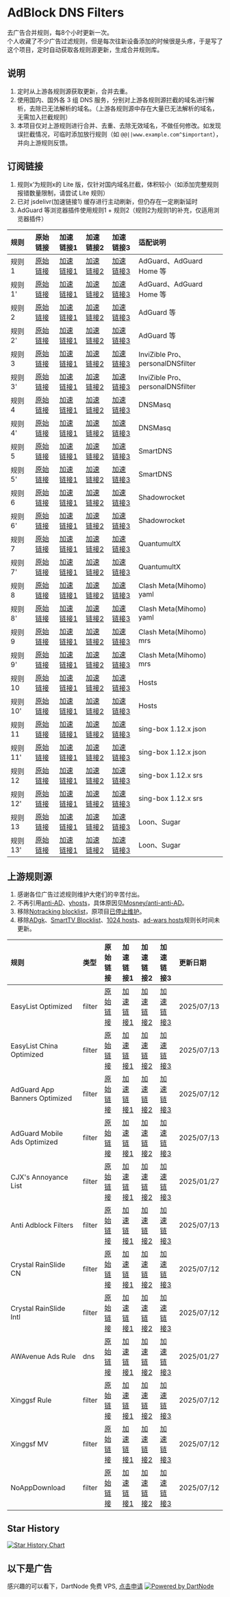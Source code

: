 # AdBlock DNS Filters
去广告合并规则，每8个小时更新一次。  
个人收藏了不少广告过滤规则，但是每次往新设备添加的时候很是头疼，于是写了这个项目，定时自动获取各规则源更新，生成合并规则库。

## 说明
1. 定时从上游各规则源获取更新，合并去重。
2. 使用国内、国外各 3 组 DNS 服务，分别对上游各规则源拦截的域名进行解析，去除已无法解析的域名。（上游各规则源中存在大量已无法解析的域名，无需加入拦截规则）
3. 本项目仅对上游规则进行合并、去重、去除无效域名，不做任何修改。如发现误拦截情况，可临时添加放行规则（如 `@@||www.example.com^$important`），并向上游规则反馈。

## 订阅链接
1. 规则x’为规则x的 Lite 版，仅针对国内域名拦截，体积较小（如添加完整规则报错数量限制，请尝试 Lite 规则）
2. 已对 jsdelivr(加速链接1) 缓存进行主动刷新，但仍存在一定刷新延时
3. AdGuard 等浏览器插件使用规则1 + 规则2（规则2为规则1的补充，仅适用浏览器插件）

| 规则 | 原始链接 | 加速链接1 | 加速链接2 | 加速链接3 | 适配说明 |
|:-|:-|:-|:-|:-|:-|
| 规则1 | [原始链接](https://raw.githubusercontent.com/psychosispy/adblockfilters-optimized/main/rules/adblockdns.txt) | [加速链接1](https://gcore.jsdelivr.net/gh/psychosispy/adblockfilters-optimized@main/rules/adblockdns.txt) | [加速链接2](https://github.boki.moe/https://raw.githubusercontent.com/psychosispy/adblockfilters-optimized/main/rules/adblockdns.txt) | [加速链接3](https://ghfast.top/https://raw.githubusercontent.com/psychosispy/adblockfilters-optimized/main/rules/adblockdns.txt) | AdGuard、AdGuard Home 等 |
| 规则1' | [原始链接](https://raw.githubusercontent.com/psychosispy/adblockfilters-optimized/main/rules/adblockdnslite.txt) | [加速链接1](https://gcore.jsdelivr.net/gh/psychosispy/adblockfilters-optimized@main/rules/adblockdnslite.txt) | [加速链接2](https://github.boki.moe/https://raw.githubusercontent.com/psychosispy/adblockfilters-optimized/main/rules/adblockdnslite.txt) | [加速链接3](https://ghfast.top/https://raw.githubusercontent.com/psychosispy/adblockfilters-optimized/main/rules/adblockdnslite.txt) | AdGuard、AdGuard Home 等 |
| 规则2 | [原始链接](https://raw.githubusercontent.com/psychosispy/adblockfilters-optimized/main/rules/adblockfilters.txt) | [加速链接1](https://gcore.jsdelivr.net/gh/psychosispy/adblockfilters-optimized@main/rules/adblockfilters.txt) | [加速链接2](https://github.boki.moe/https://raw.githubusercontent.com/psychosispy/adblockfilters-optimized/main/rules/adblockfilters.txt) | [加速链接3](https://ghfast.top/https://raw.githubusercontent.com/psychosispy/adblockfilters-optimized/main/rules/adblockfilters.txt) | AdGuard 等 |
| 规则2' | [原始链接](https://raw.githubusercontent.com/psychosispy/adblockfilters-optimized/main/rules/adblockfilterslite.txt) | [加速链接1](https://gcore.jsdelivr.net/gh/psychosispy/adblockfilters-optimized@main/rules/adblockfilterslite.txt) | [加速链接2](https://github.boki.moe/https://raw.githubusercontent.com/psychosispy/adblockfilters-optimized/main/rules/adblockfilterslite.txt) | [加速链接3](https://ghfast.top/https://raw.githubusercontent.com/psychosispy/adblockfilters-optimized/main/rules/adblockfilterslite.txt) | AdGuard 等 |
| 规则3 | [原始链接](https://raw.githubusercontent.com/psychosispy/adblockfilters-optimized/main/rules/adblockdomain.txt) | [加速链接1](https://gcore.jsdelivr.net/gh/psychosispy/adblockfilters-optimized@main/rules/adblockdomain.txt) | [加速链接2](https://github.boki.moe/https://raw.githubusercontent.com/psychosispy/adblockfilters-optimized/main/rules/adblockdomain.txt) | [加速链接3](https://ghfast.top/https://raw.githubusercontent.com/psychosispy/adblockfilters-optimized/main/rules/adblockdomain.txt) | InviZible Pro、personalDNSfilter |
| 规则3' | [原始链接](https://raw.githubusercontent.com/psychosispy/adblockfilters-optimized/main/rules/adblockdomainlite.txt) | [加速链接1](https://gcore.jsdelivr.net/gh/psychosispy/adblockfilters-optimized@main/rules/adblockdomainlite.txt) | [加速链接2](https://github.boki.moe/https://raw.githubusercontent.com/psychosispy/adblockfilters-optimized/main/rules/adblockdomainlite.txt) | [加速链接3](https://ghfast.top/https://raw.githubusercontent.com/psychosispy/adblockfilters-optimized/main/rules/adblockdomainlite.txt) | InviZible Pro、personalDNSfilter |
| 规则4 | [原始链接](https://raw.githubusercontent.com/psychosispy/adblockfilters-optimized/main/rules/adblockdnsmasq.txt) | [加速链接1](https://gcore.jsdelivr.net/gh/psychosispy/adblockfilters-optimized@main/rules/adblockdnsmasq.txt) | [加速链接2](https://github.boki.moe/https://raw.githubusercontent.com/psychosispy/adblockfilters-optimized/main/rules/adblockdnsmasq.txt) | [加速链接3](https://ghfast.top/https://raw.githubusercontent.com/psychosispy/adblockfilters-optimized/main/rules/adblockdnsmasq.txt) | DNSMasq |
| 规则4' | [原始链接](https://raw.githubusercontent.com/psychosispy/adblockfilters-optimized/main/rules/adblockdnsmasqlite.txt) | [加速链接1](https://gcore.jsdelivr.net/gh/psychosispy/adblockfilters-optimized@main/rules/adblockdnsmasqlite.txt) | [加速链接2](https://github.boki.moe/https://raw.githubusercontent.com/psychosispy/adblockfilters-optimized/main/rules/adblockdnsmasqlite.txt) | [加速链接3](https://ghfast.top/https://raw.githubusercontent.com/psychosispy/adblockfilters-optimized/main/rules/adblockdnsmasqlite.txt) | DNSMasq |
| 规则5 | [原始链接](https://raw.githubusercontent.com/psychosispy/adblockfilters-optimized/main/rules/adblocksmartdns.conf) | [加速链接1](https://gcore.jsdelivr.net/gh/psychosispy/adblockfilters-optimized@main/rules/adblocksmartdns.conf) | [加速链接2](https://github.boki.moe/https://raw.githubusercontent.com/psychosispy/adblockfilters-optimized/main/rules/adblocksmartdns.conf) | [加速链接3](https://ghfast.top/https://raw.githubusercontent.com/psychosispy/adblockfilters-optimized/main/rules/adblocksmartdns.conf) | SmartDNS |
| 规则5' | [原始链接](https://raw.githubusercontent.com/psychosispy/adblockfilters-optimized/main/rules/adblocksmartdnslite.conf) | [加速链接1](https://gcore.jsdelivr.net/gh/psychosispy/adblockfilters-optimized@main/rules/adblocksmartdnslite.conf) | [加速链接2](https://github.boki.moe/https://raw.githubusercontent.com/psychosispy/adblockfilters-optimized/main/rules/adblocksmartdnslite.conf) | [加速链接3](https://ghfast.top/https://raw.githubusercontent.com/psychosispy/adblockfilters-optimized/main/rules/adblocksmartdnslite.conf) | SmartDNS |
| 规则6 | [原始链接](https://raw.githubusercontent.com/psychosispy/adblockfilters-optimized/main/rules/adblockclash.list) | [加速链接1](https://gcore.jsdelivr.net/gh/psychosispy/adblockfilters-optimized@main/rules/adblockclash.list) | [加速链接2](https://github.boki.moe/https://raw.githubusercontent.com/psychosispy/adblockfilters-optimized/main/rules/adblockclash.list) | [加速链接3](https://ghfast.top/https://raw.githubusercontent.com/psychosispy/adblockfilters-optimized/main/rules/adblockclash.list) | Shadowrocket |
| 规则6' | [原始链接](https://raw.githubusercontent.com/psychosispy/adblockfilters-optimized/main/rules/adblockclashlite.list) | [加速链接1](https://gcore.jsdelivr.net/gh/psychosispy/adblockfilters-optimized@main/rules/adblockclashlite.list) | [加速链接2](https://github.boki.moe/https://raw.githubusercontent.com/psychosispy/adblockfilters-optimized/main/rules/adblockclashlite.list) | [加速链接3](https://ghfast.top/https://raw.githubusercontent.com/psychosispy/adblockfilters-optimized/main/rules/adblockclashlite.list) | Shadowrocket |
| 规则7 | [原始链接](https://raw.githubusercontent.com/psychosispy/adblockfilters-optimized/main/rules/adblockqx.conf) | [加速链接1](https://gcore.jsdelivr.net/gh/psychosispy/adblockfilters-optimized@main/rules/adblockqx.conf) | [加速链接2](https://github.boki.moe/https://raw.githubusercontent.com/psychosispy/adblockfilters-optimized/main/rules/adblockqx.conf) | [加速链接3](https://ghfast.top/https://raw.githubusercontent.com/psychosispy/adblockfilters-optimized/main/rules/adblockqx.conf) | QuantumultX |
| 规则7' | [原始链接](https://raw.githubusercontent.com/psychosispy/adblockfilters-optimized/main/rules/adblockqxlite.conf) | [加速链接1](https://gcore.jsdelivr.net/gh/psychosispy/adblockfilters-optimized@main/rules/adblockqxlite.conf) | [加速链接2](https://github.boki.moe/https://raw.githubusercontent.com/psychosispy/adblockfilters-optimized/main/rules/adblockqxlite.conf) | [加速链接3](https://ghfast.top/https://raw.githubusercontent.com/psychosispy/adblockfilters-optimized/main/rules/adblockqxlite.conf) | QuantumultX |
| 规则8 | [原始链接](https://raw.githubusercontent.com/psychosispy/adblockfilters-optimized/main/rules/adblockmihomo.yaml) | [加速链接1](https://gcore.jsdelivr.net/gh/psychosispy/adblockfilters-optimized@main/rules/adblockmihomo.yaml) | [加速链接2](https://github.boki.moe/https://raw.githubusercontent.com/psychosispy/adblockfilters-optimized/main/rules/adblockmihomo.yaml) | [加速链接3](https://ghfast.top/https://raw.githubusercontent.com/psychosispy/adblockfilters-optimized/main/rules/adblockmihomo.yaml) | Clash Meta(Mihomo) yaml |
| 规则8' | [原始链接](https://raw.githubusercontent.com/psychosispy/adblockfilters-optimized/main/rules/adblockmihomolite.yaml) | [加速链接1](https://gcore.jsdelivr.net/gh/psychosispy/adblockfilters-optimized@main/rules/adblockmihomolite.yaml) | [加速链接2](https://github.boki.moe/https://raw.githubusercontent.com/psychosispy/adblockfilters-optimized/main/rules/adblockmihomolite.yaml) | [加速链接3](https://ghfast.top/https://raw.githubusercontent.com/psychosispy/adblockfilters-optimized/main/rules/adblockmihomolite.yaml) | Clash Meta(Mihomo) yaml |
| 规则9 | [原始链接](https://raw.githubusercontent.com/psychosispy/adblockfilters-optimized/main/rules/adblockmihomo.mrs) | [加速链接1](https://gcore.jsdelivr.net/gh/psychosispy/adblockfilters-optimized@main/rules/adblockmihomo.mrs) | [加速链接2](https://github.boki.moe/https://raw.githubusercontent.com/psychosispy/adblockfilters-optimized/main/rules/adblockmihomo.mrs) | [加速链接3](https://ghfast.top/https://raw.githubusercontent.com/psychosispy/adblockfilters-optimized/main/rules/adblockmihomo.mrs) | Clash Meta(Mihomo) mrs |
| 规则9' | [原始链接](https://raw.githubusercontent.com/psychosispy/adblockfilters-optimized/main/rules/adblockmihomolite.mrs) | [加速链接1](https://gcore.jsdelivr.net/gh/psychosispy/adblockfilters-optimized@main/rules/adblockmihomolite.mrs) | [加速链接2](https://github.boki.moe/https://raw.githubusercontent.com/psychosispy/adblockfilters-optimized/main/rules/adblockmihomolite.mrs) | [加速链接3](https://ghfast.top/https://raw.githubusercontent.com/psychosispy/adblockfilters-optimized/main/rules/adblockmihomolite.mrs) | Clash Meta(Mihomo) mrs |
| 规则10 | [原始链接](https://raw.githubusercontent.com/psychosispy/adblockfilters-optimized/main/rules/adblockhosts.txt) | [加速链接1](https://gcore.jsdelivr.net/gh/psychosispy/adblockfilters-optimized@main/rules/adblockhosts.txt) | [加速链接2](https://github.boki.moe/https://raw.githubusercontent.com/psychosispy/adblockfilters-optimized/main/rules/adblockhosts.txt) | [加速链接3](https://ghfast.top/https://raw.githubusercontent.com/psychosispy/adblockfilters-optimized/main/rules/adblockhosts.txt) | Hosts |
| 规则10' | [原始链接](https://raw.githubusercontent.com/psychosispy/adblockfilters-optimized/main/rules/adblockhostslite.txt) | [加速链接1](https://gcore.jsdelivr.net/gh/psychosispy/adblockfilters-optimized@main/rules/adblockhostslite.txt) | [加速链接2](https://github.boki.moe/https://raw.githubusercontent.com/psychosispy/adblockfilters-optimized/main/rules/adblockhostslite.txt) | [加速链接3](https://ghfast.top/https://raw.githubusercontent.com/psychosispy/adblockfilters-optimized/main/rules/adblockhostslite.txt) | Hosts |
| 规则11 | [原始链接](https://raw.githubusercontent.com/psychosispy/adblockfilters-optimized/main/rules/adblocksingbox.json) | [加速链接1](https://gcore.jsdelivr.net/gh/psychosispy/adblockfilters-optimized@main/rules/adblocksingbox.json) | [加速链接2](https://github.boki.moe/https://raw.githubusercontent.com/psychosispy/adblockfilters-optimized/main/rules/adblocksingbox.json) | [加速链接3](https://ghfast.top/https://raw.githubusercontent.com/psychosispy/adblockfilters-optimized/main/rules/adblocksingbox.json) | sing-box 1.12.x json |
| 规则11' | [原始链接](https://raw.githubusercontent.com/psychosispy/adblockfilters-optimized/main/rules/adblocksingboxlite.json) | [加速链接1](https://gcore.jsdelivr.net/gh/psychosispy/adblockfilters-optimized@main/rules/adblocksingboxlite.json) | [加速链接2](https://github.boki.moe/https://raw.githubusercontent.com/psychosispy/adblockfilters-optimized/main/rules/adblocksingboxlite.json) | [加速链接3](https://ghfast.top/https://raw.githubusercontent.com/psychosispy/adblockfilters-optimized/main/rules/adblocksingboxlite.json) | sing-box 1.12.x json |
| 规则12 | [原始链接](https://raw.githubusercontent.com/psychosispy/adblockfilters-optimized/main/rules/adblocksingbox.srs) | [加速链接1](https://gcore.jsdelivr.net/gh/psychosispy/adblockfilters-optimized@main/rules/adblocksingbox.srs) | [加速链接2](https://github.boki.moe/https://raw.githubusercontent.com/psychosispy/adblockfilters-optimized/main/rules/adblocksingbox.srs) | [加速链接3](https://ghfast.top/https://raw.githubusercontent.com/psychosispy/adblockfilters-optimized/main/rules/adblocksingbox.srs) | sing-box 1.12.x srs |
| 规则12' | [原始链接](https://raw.githubusercontent.com/psychosispy/adblockfilters-optimized/main/rules/adblocksingboxlite.srs) | [加速链接1](https://gcore.jsdelivr.net/gh/psychosispy/adblockfilters-optimized@main/rules/adblocksingboxlite.srs) | [加速链接2](https://github.boki.moe/https://raw.githubusercontent.com/psychosispy/adblockfilters-optimized/main/rules/adblocksingboxlite.srs) | [加速链接3](https://ghfast.top/https://raw.githubusercontent.com/psychosispy/adblockfilters-optimized/main/rules/adblocksingboxlite.srs) | sing-box 1.12.x srs |
| 规则13 | [原始链接](https://raw.githubusercontent.com/psychosispy/adblockfilters-optimized/main/rules/adblockloon.list) | [加速链接1](https://gcore.jsdelivr.net/gh/psychosispy/adblockfilters-optimized@main/rules/adblockloon.list) | [加速链接2](https://github.boki.moe/https://raw.githubusercontent.com/psychosispy/adblockfilters-optimized/main/rules/adblockloon.list) | [加速链接3](https://ghfast.top/https://raw.githubusercontent.com/psychosispy/adblockfilters-optimized/main/rules/adblockloon.list) | Loon、Sugar |
| 规则13' | [原始链接](https://raw.githubusercontent.com/psychosispy/adblockfilters-optimized/main/rules/adblockloonlite.list) | [加速链接1](https://gcore.jsdelivr.net/gh/psychosispy/adblockfilters-optimized@main/rules/adblockloonlite.list) | [加速链接2](https://github.boki.moe/https://raw.githubusercontent.com/psychosispy/adblockfilters-optimized/main/rules/adblockloonlite.list) | [加速链接3](https://ghfast.top/https://raw.githubusercontent.com/psychosispy/adblockfilters-optimized/main/rules/adblockloonlite.list) | Loon、Sugar |

## 上游规则源
1. 感谢各位广告过滤规则维护大佬们的辛苦付出。
2. 不再引用[anti-AD](https://anti-ad.net/adguard.txt)、[yhosts](https://raw.githubusercontent.com/VeleSila/yhosts/master/hosts.txt)，具体原因见[Mosney/anti-anti-AD](https://github.com/Mosney/anti-anti-AD)。
3. 移除[Notracking blocklist](https://raw.githubusercontent.com/notracking/hosts-blocklists/master/adblock/adblock.txt)，原项目[已停止维护](https://github.com/notracking/hosts-blocklists/issues/900)。
4. 移除[ADgk](https://raw.githubusercontent.com/banbendalao/ADgk/master/ADgk.txt)、[SmartTV Blocklist](https://raw.githubusercontent.com/Perflyst/PiHoleBlocklist/master/SmartTV-AGH.txt)、[1024 hosts](https://raw.githubusercontent.com/Goooler/1024_hosts/master/hosts)、[ad-wars hosts](https://raw.githubusercontent.com/jdlingyu/ad-wars/master/hosts)规则长时间未更新。


| 规则 | 类型 | 原始链接 | 加速链接1 | 加速链接2 | 加速链接3 | 更新日期 |
|:-|:-|:-|:-|:-|:-|:-|
| EasyList Optimized | filter | [原始链接](https://filters.adtidy.org/extension/ublock/filters/101_optimized.txt) | [加速链接1](https://gcore.jsdelivr.net/gh/psychosispy/adblockfilters-optimized@main/rules/EasyList_Optimized.txt) | [加速链接2](https://github.boki.moe/https://raw.githubusercontent.com/psychosispy/adblockfilters-optimized/main/rules/EasyList_Optimized.txt) | [加速链接3](https://ghfast.top/https://raw.githubusercontent.com/psychosispy/adblockfilters-optimized/main/rules/EasyList_Optimized.txt) | 2025/07/13 |
| EasyList China Optimized | filter | [原始链接](https://filters.adtidy.org/extension/ublock/filters/104_optimized.txt) | [加速链接1](https://gcore.jsdelivr.net/gh/psychosispy/adblockfilters-optimized@main/rules/EasyList_China_Optimized.txt) | [加速链接2](https://github.boki.moe/https://raw.githubusercontent.com/psychosispy/adblockfilters-optimized/main/rules/EasyList_China_Optimized.txt) | [加速链接3](https://ghfast.top/https://raw.githubusercontent.com/psychosispy/adblockfilters-optimized/main/rules/EasyList_China_Optimized.txt) | 2025/07/13 |
| AdGuard App Banners Optimized | filter | [原始链接](https://filters.adtidy.org/extension/ublock/filters/20_optimized.txt) | [加速链接1](https://gcore.jsdelivr.net/gh/psychosispy/adblockfilters-optimized@main/rules/AdGuard_App_Banners_Optimized.txt) | [加速链接2](https://github.boki.moe/https://raw.githubusercontent.com/psychosispy/adblockfilters-optimized/main/rules/AdGuard_App_Banners_Optimized.txt) | [加速链接3](https://ghfast.top/https://raw.githubusercontent.com/psychosispy/adblockfilters-optimized/main/rules/AdGuard_App_Banners_Optimized.txt) | 2025/07/12 |
| AdGuard Mobile Ads Optimized | filter | [原始链接](https://filters.adtidy.org/extension/ublock/filters/11_optimized.txt) | [加速链接1](https://gcore.jsdelivr.net/gh/psychosispy/adblockfilters-optimized@main/rules/AdGuard_Mobile_Ads_Optimized.txt) | [加速链接2](https://github.boki.moe/https://raw.githubusercontent.com/psychosispy/adblockfilters-optimized/main/rules/AdGuard_Mobile_Ads_Optimized.txt) | [加速链接3](https://ghfast.top/https://raw.githubusercontent.com/psychosispy/adblockfilters-optimized/main/rules/AdGuard_Mobile_Ads_Optimized.txt) | 2025/07/13 |
| CJX's Annoyance List | filter | [原始链接](https://raw.githubusercontent.com/cjx82630/cjxlist/master/cjx-annoyance.txt) | [加速链接1](https://gcore.jsdelivr.net/gh/psychosispy/adblockfilters-optimized@main/rules/CJX's_Annoyance_List.txt) | [加速链接2](https://github.boki.moe/https://raw.githubusercontent.com/psychosispy/adblockfilters-optimized/main/rules/CJX's_Annoyance_List.txt) | [加速链接3](https://ghfast.top/https://raw.githubusercontent.com/psychosispy/adblockfilters-optimized/main/rules/CJX's_Annoyance_List.txt) | 2025/01/27 |
| Anti Adblock Filters | filter | [原始链接](https://easylist-downloads.adblockplus.org/antiadblockfilters.txt) | [加速链接1](https://gcore.jsdelivr.net/gh/psychosispy/adblockfilters-optimized@main/rules/Anti_Adblock_Filters.txt) | [加速链接2](https://github.boki.moe/https://raw.githubusercontent.com/psychosispy/adblockfilters-optimized/main/rules/Anti_Adblock_Filters.txt) | [加速链接3](https://ghfast.top/https://raw.githubusercontent.com/psychosispy/adblockfilters-optimized/main/rules/Anti_Adblock_Filters.txt) | 2025/07/13 |
| Crystal RainSlide CN | filter | [原始链接](https://raw.githubusercontent.com/Crystal-RainSlide/AdditionalFiltersCN/master/CN.txt) | [加速链接1](https://gcore.jsdelivr.net/gh/psychosispy/adblockfilters-optimized@main/rules/Crystal_RainSlide_CN.txt) | [加速链接2](https://github.boki.moe/https://raw.githubusercontent.com/psychosispy/adblockfilters-optimized/main/rules/Crystal_RainSlide_CN.txt) | [加速链接3](https://ghfast.top/https://raw.githubusercontent.com/psychosispy/adblockfilters-optimized/main/rules/Crystal_RainSlide_CN.txt) | 2025/07/12 |
| Crystal RainSlide Intl | filter | [原始链接](https://raw.githubusercontent.com/Crystal-RainSlide/AdditionalFiltersCN/master/Intl.txt) | [加速链接1](https://gcore.jsdelivr.net/gh/psychosispy/adblockfilters-optimized@main/rules/Crystal_RainSlide_Intl.txt) | [加速链接2](https://github.boki.moe/https://raw.githubusercontent.com/psychosispy/adblockfilters-optimized/main/rules/Crystal_RainSlide_Intl.txt) | [加速链接3](https://ghfast.top/https://raw.githubusercontent.com/psychosispy/adblockfilters-optimized/main/rules/Crystal_RainSlide_Intl.txt) | 2025/07/12 |
| AWAvenue Ads Rule | dns | [原始链接](https://raw.githubusercontent.com/TG-Twilight/AWAvenue-Ads-Rule/main/AWAvenue-Ads-Rule.txt) | [加速链接1](https://gcore.jsdelivr.net/gh/psychosispy/adblockfilters-optimized@main/rules/AWAvenue_Ads_Rule.txt) | [加速链接2](https://github.boki.moe/https://raw.githubusercontent.com/psychosispy/adblockfilters-optimized/main/rules/AWAvenue_Ads_Rule.txt) | [加速链接3](https://ghfast.top/https://raw.githubusercontent.com/psychosispy/adblockfilters-optimized/main/rules/AWAvenue_Ads_Rule.txt) | 2025/01/27 |
| Xinggsf Rule | filter | [原始链接](https://raw.githubusercontent.com/xinggsf/Adblock-Plus-Rule/master/rule.txt) | [加速链接1](https://gcore.jsdelivr.net/gh/psychosispy/adblockfilters-optimized@main/rules/Xinggsf_Rule.txt) | [加速链接2](https://github.boki.moe/https://raw.githubusercontent.com/psychosispy/adblockfilters-optimized/main/rules/Xinggsf_Rule.txt) | [加速链接3](https://ghfast.top/https://raw.githubusercontent.com/psychosispy/adblockfilters-optimized/main/rules/Xinggsf_Rule.txt) | 2025/07/12 |
| Xinggsf MV | filter | [原始链接](https://raw.githubusercontent.com/xinggsf/Adblock-Plus-Rule/master/mv.txt) | [加速链接1](https://gcore.jsdelivr.net/gh/psychosispy/adblockfilters-optimized@main/rules/Xinggsf_MV.txt) | [加速链接2](https://github.boki.moe/https://raw.githubusercontent.com/psychosispy/adblockfilters-optimized/main/rules/Xinggsf_MV.txt) | [加速链接3](https://ghfast.top/https://raw.githubusercontent.com/psychosispy/adblockfilters-optimized/main/rules/Xinggsf_MV.txt) | 2025/07/12 |
| NoAppDownload | filter | [原始链接](https://raw.githubusercontent.com/Noyllopa/NoAppDownload/master/NoAppDownload.txt) | [加速链接1](https://gcore.jsdelivr.net/gh/psychosispy/adblockfilters-optimized@main/rules/Xinggsf_MV.txt) | [加速链接2](https://github.boki.moe/https://raw.githubusercontent.com/psychosispy/adblockfilters-optimized/main/rules/NoAppDownload.txt) | [加速链接3](https://ghfast.top/https://raw.githubusercontent.com/psychosispy/adblockfilters-optimized/main/rules/NoAppDownload.txt) | 2025/07/12 |

## Star History
[![Star History Chart](https://api.star-history.com/svg?repos=psychosispy/adblockfilters-optimized&type=Date)](https://star-history.com/#psychosispy/adblockfilters-optimized&Date)

## 以下是广告
感兴趣的可以看下，DartNode 免费 VPS, [点击申请](https://dartnode.com?aff=PudgyBurrito637)
[![Powered by DartNode](https://dartnode.com/branding/DN-Open-Source-sm.png)](https://dartnode.com "Powered by DartNode - Free VPS for Open Source")
